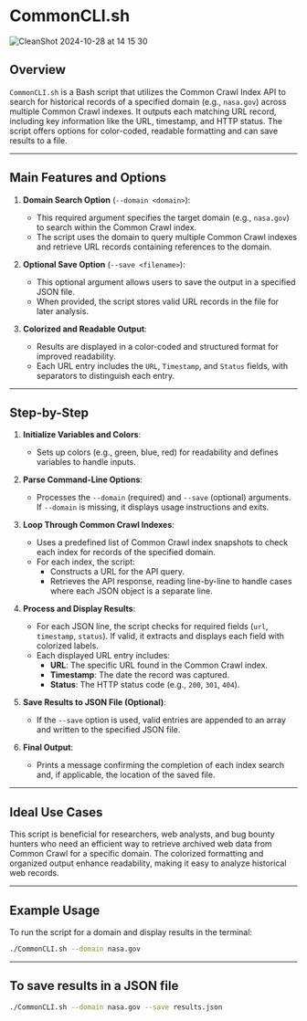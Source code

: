 # CommonCLI.sh
![CleanShot 2024-10-28 at 14 15 30](https://github.com/user-attachments/assets/5b5d3277-fc0d-4a81-a420-9c0ba568afd8)
## Overview
`CommonCLI.sh` is a Bash script that utilizes the Common Crawl Index API to search for historical records of a specified domain (e.g., `nasa.gov`) across multiple Common Crawl indexes. It outputs each matching URL record, including key information like the URL, timestamp, and HTTP status. The script offers options for color-coded, readable formatting and can save results to a file.

---

## Main Features and Options

1. **Domain Search Option** (`--domain <domain>`):
   - This required argument specifies the target domain (e.g., `nasa.gov`) to search within the Common Crawl index.
   - The script uses the domain to query multiple Common Crawl indexes and retrieve URL records containing references to the domain.

2. **Optional Save Option** (`--save <filename>`):
   - This optional argument allows users to save the output in a specified JSON file.
   - When provided, the script stores valid URL records in the file for later analysis.

3. **Colorized and Readable Output**:
   - Results are displayed in a color-coded and structured format for improved readability.
   - Each URL entry includes the `URL`, `Timestamp`, and `Status` fields, with separators to distinguish each entry.

---

## Step-by-Step

1. **Initialize Variables and Colors**:
   - Sets up colors (e.g., green, blue, red) for readability and defines variables to handle inputs.

2. **Parse Command-Line Options**:
   - Processes the `--domain` (required) and `--save` (optional) arguments. If `--domain` is missing, it displays usage instructions and exits.

3. **Loop Through Common Crawl Indexes**:
   - Uses a predefined list of Common Crawl index snapshots to check each index for records of the specified domain.
   - For each index, the script:
     - Constructs a URL for the API query.
     - Retrieves the API response, reading line-by-line to handle cases where each JSON object is a separate line.

4. **Process and Display Results**:
   - For each JSON line, the script checks for required fields (`url`, `timestamp`, `status`). If valid, it extracts and displays each field with colorized labels.
   - Each displayed URL entry includes:
     - **URL**: The specific URL found in the Common Crawl index.
     - **Timestamp**: The date the record was captured.
     - **Status**: The HTTP status code (e.g., `200`, `301`, `404`).

5. **Save Results to JSON File (Optional)**:
   - If the `--save` option is used, valid entries are appended to an array and written to the specified JSON file.

6. **Final Output**:
   - Prints a message confirming the completion of each index search and, if applicable, the location of the saved file.

---

## Ideal Use Cases
This script is beneficial for researchers, web analysts, and bug bounty hunters who need an efficient way to retrieve archived web data from Common Crawl for a specific domain. The colorized formatting and organized output enhance readability, making it easy to analyze historical web records.

---

## Example Usage
To run the script for a domain and display results in the terminal:

```bash
./CommonCLI.sh --domain nasa.gov
```

---

## To save results in a JSON file
```bash
./CommonCLI.sh --domain nasa.gov --save results.json
```
